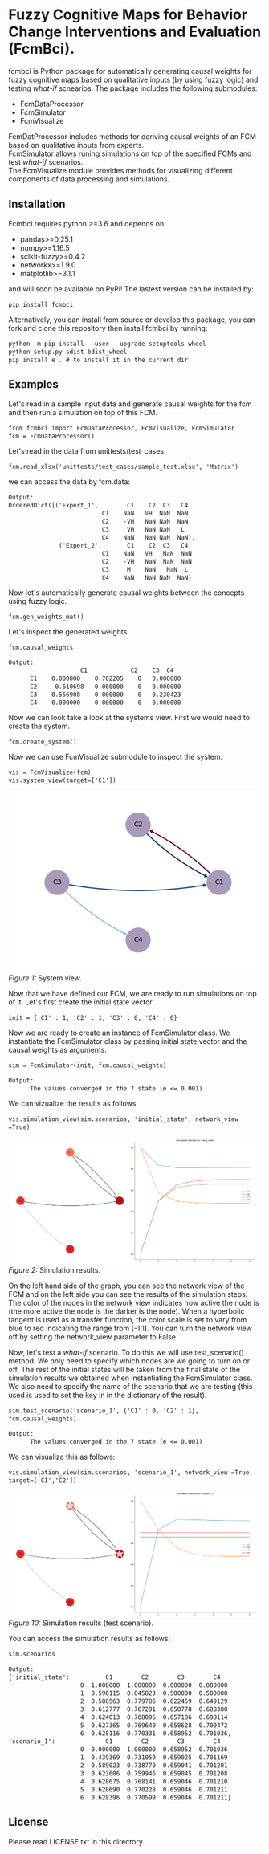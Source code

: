 # Fuzzy Cognitive Maps for Behavior Change Interventions and Evaluation (FcmBci).

fcmbci is Python package for automatically generating causal weights for fuzzy cognitive maps based on qualitative inputs (by using fuzzy logic) and testing <em>what-if</em> scnearios. The package includes the following submodules:
* FcmDataProcessor
* FcmSimulator
* FcmVisualize

<a ref=fcmbci\data_processor\data_processor.md> FcmDatProcessor </a> includes methods for deriving causal weights of an FCM based on qualitative inputs from experts. <br> 
<a ref=fcmbci\simulator\simulator.md> FcmSimulator </a> allows runing simulations on top of the specified FCMs and test <em>what-if</em> scenarios. <br>
The FcmVisualize module provides methods for visualizing different components of data processing and simulations.

## Installation
Fcmbci requires python >=3.6 and depends on:

* pandas>=0.25.1
* numpy>=1.16.5
* scikit-fuzzy>=0.4.2
* networkx>=1.9.0
* matplotlib>=3.1.1

and will soon be available on PyPi! The lastest version can be installed by:

```
pip install fcmbci
```

Alternatively, you can install from source or develop this package, you can fork and clone this repository then install fcmbci by running:

```
python -m pip install --user --upgrade setuptools wheel
python setup.py sdist bdist_wheel
pip install e . # to install it in the current dir.
```

## Examples

Let's read in a sample input data and generate causal weights for the fcm and then run a simulation on top of this FCM.

```
from fcmbci import FcmDataProcessor, FcmVisualize, FcmSimulator
fcm = FcmDataProcessor()
```
Let's read in the data from unittests/test_cases.
```
fcm.read_xlsx('unittests/test_cases/sample_test.xlsx', 'Matrix')
```
we can access the data by fcm.data:
```
Output:
OrderedDict([('Expert_1',        C1    C2  C3   C4
                          C1    NaN   VH  NaN  NaN
                          C2    -VH   NaN NaN  NaN
                          C3     VH   NaN NaN   L
                          C4    NaN   NaN NaN  NaN), 
              ('Expert_2',       C1    C2  C3   C4
                          C1    NaN   VH   NaN  NaN
                          C2    -VH   NaN  NaN  NaN
                          C3     M    NaN   NaN  L
                          C4    NaN   NaN NaN  NaN)
```
Now let's automatically generate causal weights between the concepts using fuzzy logic.

```
fcm.gen_weights_mat()
```
Let's inspect the generated weights.

```
fcm.causal_weights
```
```
Output:
                    C1	          C2	C3	C4
      C1	0.000000	0.702205	0	0.000000
      C2	-0.610698	0.000000	0	0.000000
      C3	0.556908	0.000000	0	0.230423
      C4	0.000000	0.000000	0	0.000000
```

Now we can look take a look at the systems view. First we would need to create the system.

```
fcm.create_system()
```
Now we can use FcmVisualize submodule to inspect the system.

```
vis = FcmVisualize(fcm)
vis.system_view(target=['C1'])
```

<img src="figures\figure_9.PNG" alt="figure not found" style="float: center; margin-right: 10px;" /><br>
<em>Figure 1:</em> System view.

Now that we have defined our FCM, we are ready to run simulations on top of it. Let's first create the initial state vector.

```
init = {'C1' : 1, 'C2' : 1, 'C3' : 0, 'C4' : 0}
```
Now we are ready to create an instance of FcmSimulator class. We instantiate the FcmSimulator class by passing initial state vector and the causal weights as arguments.

```
sim = FcmSimulator(init, fcm.causal_weights)
```
```
Output:
      The values converged in the 7 state (e <= 0.001)
```
We can vizualize the results as follows.

```
vis.simulation_view(sim.scenarios, 'initial_state', network_view =True)
```

<img src="figures\figure_11.PNG" alt="figure not found" style="float: center; margin-right: 10px;" /><br>
<em>Figure 2:</em> Simulation results.

On the left hand side of the graph, you can see the network view of the FCM and on the left side you can see the results of the simulation steps. The color of the nodes in the network view indicates how active the node is (the more active the node is the darker is the node). When a hyperbolic tangent is used as a transfer function, the color scale is set to vary from blue to red indicating the range from [-1,1]. You can turn the network view off by setting the network_view parameter to False. 

Now, let's test a <em>what-if</em> scenario. To do this we will use test_scenario() method. We only need to specify which nodes are we going to turn on or off. The rest of the initial states will be taken from the final state of the simulation results we obtained when instantiating the FcmSimulator class. We also need to specify the name of the scenario that we are testing (this used is used to set the key in in the dictionary of the result). 

```
sim.test_scenario('scenario_1', {'C1' : 0, 'C2' : 1}, fcm.causal_weights)
```
```
Output:
      The values converged in the 7 state (e <= 0.001)
```
We can visualize this as follows:

```
vis.simulation_view(sim.scenarios, 'scenario_1', network_view =True, target=['C1','C2'])
```
<img src="figures\figure_12.PNG" alt="figure not found" style="float: center; margin-right: 10px;" /><br>
<em>Figure 10:</em> Simulation results (test scenario).

You can access the simulation results as follows:
```
sim.scenarios
```

```
Output:
{'initial_state':          C1        C2        C3        C4
                    0  1.000000  1.000000  0.000000  0.000000
                    1  0.596115  0.845823  0.500000  0.500000
                    2  0.588563  0.779786  0.622459  0.649129
                    3  0.612777  0.767291  0.650778  0.688380
                    4  0.624013  0.768095  0.657186  0.698114
                    5  0.627365  0.769640  0.658628  0.700472
                    6  0.628116  0.770331  0.658952  0.701036,
'scenario_1':              C1        C2        C3        C4
                    0  0.000000  1.000000  0.658952  0.701036
                    1  0.439369  0.731059  0.659025  0.701169
                    2  0.589023  0.738770  0.659041  0.701201
                    3  0.623606  0.759946  0.659045  0.701208
                    4  0.628675  0.768141  0.659046  0.701210
                    5  0.628690  0.770228  0.659046  0.701211
                    6  0.628396  0.770599  0.659046  0.701211}
```

## License

Please read LICENSE.txt in this directory.